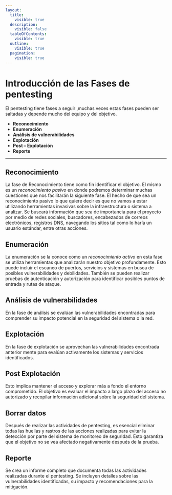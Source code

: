 ```yaml
---
layout:
  title:
    visible: true
  description:
    visible: false
  tableOfContents:
    visible: true
  outline:
    visible: true
  pagination:
    visible: true
---
```


# Introducción de las Fases de pentesting

El pentesting  tiene  fases a seguir ,muchas veces estas fases pueden ser saltadas y depende mucho del equipo y del objetivo.

* **Reconocimiento**
* **Enumeración**
* **Análisis de vulnerabilidades**
* **Explotación**
* **Post – Explotación**&#x20;
* **Reporte**

***

## Reconocimiento

La fase de Reconocimiento tiene como fin identificar el objetivo. El mismo es un _reconocimiento pasivo_ en donde podremos determinar muchas cuestiones que nos facilitarán la siguiente fase. El hecho de que sea un reconocimiento pasivo lo que quiere decir es que no vamos a estar utilizando herramientas invasivas sobre la infraestructura o sistema a analizar. Se buscará información que sea de importancia para el proyecto por medio de redes sociales, buscadores, encabezados de correos electrónicos, registros DNS, navegando los sitios tal como lo haría un usuario estándar, entre otras acciones.

## Enumeración

La enumeración se la conoce como un _reconocimiento activo_ en esta fase se  utiliza herramientas que analizarán nuestro objetivo profundamente. Esto puede incluir el escaneo de puertos, servicios y sistemas en busca de posibles vulnerabilidades y debilidades. También se pueden realizar pruebas de autenticación y autorización para identificar posibles puntos de entrada y rutas de ataque.

## Análisis de vulnerabilidades

En la fase de análisis se evalúan las vulnerabilidades encontradas para comprender su impacto potencial en la seguridad del sistema o la red.

## Explotación

En la fase de explotación se aprovechan las vulnerabilidades encontrada anterior mente para evalúan activamente  los sistemas y servicios identificados.

## Post Explotación

Esto implica mantener el acceso y explorar más a fondo el entorno comprometido. El objetivo es evaluar el impacto a largo plazo del acceso no autorizado y recopilar información adicional sobre la seguridad del sistema.

## Borrar datos

Después de realizar las actividades de pentesting, es esencial eliminar todas las huellas y rastros de las acciones realizadas para evitar la detección por parte del sistema de monitoreo de seguridad. Esto garantiza que el objetivo no se vea afectado negativamente después de la prueba.

## Reporte

Se crea un informe completo que documenta todas las actividades realizadas durante el pentesting. Se incluyen detalles sobre las vulnerabilidades identificadas, su impacto y recomendaciones para la mitigación.

